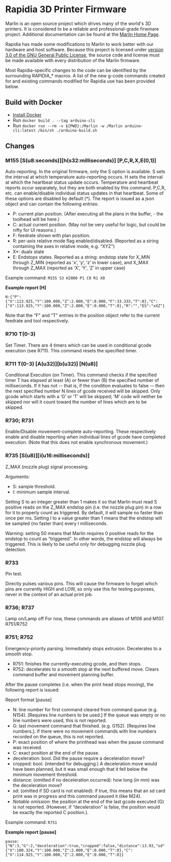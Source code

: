 # Rapidia 3D Printer Firmware

Marlin is an open source project which drives many of the world's 3D printers. It is considered to be a reliable and professional-grade firwmare project. Additional documentation can be found at the [Marlin Home Page](http://marlinfw.org/).

Rapidia has made some modifications to Marlin to work better with our hardware and host software. Because this project is licensed under [version 3.0 of the GNU General Public License](./LICENSE), the source code and license must be made available with every distribution of the Marlin firmware.

Most Rapidia-specific changes to the code can be identified by the surrounding RAPIDIA\_\* macros. A list of the new g-code commands created for and existing commands modified for Rapidia use has been provided below.

## Build with Docker

- [Install Docker](https://docs.docker.com/get-docker/)
- Run `docker build . --tag arduino-cli`
- Run `docker run --rm -v ${PWD}:/Marlin -w /Marlin arduino-cli:latest /bin/sh ./arduino-build.sh`

## Changes

### M155 [S(u8:seconds)][h(s32:milliseconds)] [P,C,R,X,E(0,1)]

Auto-reporting. In the original firmware, only the S option is available. S sets the interval at which temperature auto-reporting occurs. H sets the interval at which the heartbeat status update occurs. Temperature and heartbeat reports occur separately, but they are both enabled by this command. P,C,R, etc. can enable/disable individual status updates in that heartbeat. Some of these options are disabled by default (\*). The report is issued as a json object and can contain the following entries:

- P: current plan position. (After executing all the plans in the buffer, - the toolhead will be here.)
- C: actual current position. (May not be very useful for logic, but could be nifty for UI reasons.)
- F: feedrate shown with plan position.
- R: per-axis relative mode flag enabled/disabled. (Reported as a string containing the axes in relative mode, e.g. “XYZ")
- X\*: dualx state
- E: Endstops states. Reported as a string: endstop state for X_MIN through Z_MIN (reported as ‘x’, ‘y’, ‘z’ in lower case), and X_MAX through Z_MAX (reported as ‘X’, ‘Y’, ‘Z’ in upper case)

Example command:
`M155 S3 H2000 P1 C0 R1 X0`

**Example report [H]**

```
H:{"P":{"X":113.925,"Y":100.000,"Z":2.000,"E":0.000,"F":33.333,"T":0},"C":{"X":113.925,"Y":100.000,"Z":2.000,"E":0.000,"T":0},"R":"","ES":"xXZ"}
```

Note that the “F" and “T" entries in the position object refer to the current feedrate and tool respectively.

### R710 T(0-3)

Set Timer. There are 4 timers which can be used in conditional gcode execution (see R711). This command resets the specified timer.

### R711 T(0-3) [A(u32)][b(u32)] [N(u8)]

Conditional Execution (on Timer). This command checks if the specified timer T has elapsed at least (A) or fewer than (B) the specified number of milliseconds. If it has not -- that is, if the condition evaluates to false -- then the next specified number N lines of gcode received will be skipped. Only gcode which starts with a ‘G’ or ‘T’ will be skipped; ‘M’ code will neither be skipped nor will it count toward the number of lines which are to be skipped.

### R730; R731

Enable/Disable movement-complete auto-reporting.
These respectively enable and disable reporting when individual lines of gcode have completed execution. (Note that this does not enable synchronous movement.)

### R735 [S(u8)][i(u16:milliseconds)]

Z_MAX (nozzle plug) signal processing.

Arguments:

- S: sample threshold.
- I: minimum sample interval.

Setting S to an integer greater than 1 makes it so that Marlin must read S positive reads on the Z_MAX endstop pin (i.e. the nozzle plug pin) in a row for it to properly count as triggered. By default, it will sample no faster than once per ms. Setting I to a value greater than 1 means that the endstop will be sampled (no faster than) every I milliseconds.

Warning: setting S0 means that Marlin requires 0 positive reads for the endstop to count as “triggered". In other words, the endstop will always be triggered. This is likely to be useful only for debugging nozzle plug detection.

### R733

Pin test.

Directly pulses various pins. This will cause the firmware to forget which pins are currently HIGH and LOW, so only use this for testing purposes, never in the context of an actual print job.

### R736; R737

Lamp on/Lamp off
For now, these commands are aliases of M106 and M107.
R751/R752

### R751; R752

Emergency-priority parsing.
Immediately stops extrusion.
Decelerates to a smooth stop.

- R751: finishes the currently-executing gcode, and then stops.
- R752: decelerates to a smooth stop at the next buffered move.
  Clears command buffer and movement planning buffer.

After the pause completes (i.e. when the print head stops moving), the following report is issued:

Report format [pause]

- N: line number for first command cleared from command queue (e.g. N154). [Requires line numbers to be used.] If the queue was empty or no line numbers were used, this is not reported.
- G: last movement command that finished. (e.g. G152). [Requires line numbers.]. If there were no movement commands with line numbers recorded on the queue, this is not reported.
- P: exact position of where the printhead was when the pause command was received.
- C: exact position at the end of the pause.
- deceleration: bool. Did the pause require a deceleration move?
- cropped: bool. (intended for debugging.) A deceleration move would have been planned, but it was small enough that it fell below the minimum movement threshold.
- distance: (omitted if no deceleration occurred): how long (in mm) was the deceleration move?
- sd: (omitted if SD card is not enabled): if true, this means that an sd card print was in progress and this command paused it (like M24).
- _Notable omission:_ the position at the end of the last gcode executed (G) is not reported. (However, if “deceleration" is false, the position would be exactly the reported C position.).

Example command: `R751`

**Example report [pause]**

```
pause:{"N":3,"G":2,"deceleration":true,"cropped":false,"distance":13.93,"sd":false,"P":{"X":100.324,"Y":100.000,"Z":2.000,"E":0.000,"T":0},"C":{"X":114.925,"Y":100.000,"Z":2.000,"E":0.000,"T":0}}
```
